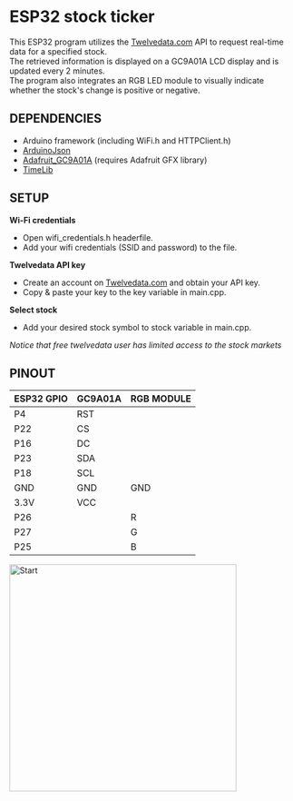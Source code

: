 # ESP32 stock ticker

This ESP32 program utilizes the [Twelvedata.com](https://twelvedata.com/) API to request real-time data for a specified stock.<br>
The retrieved information is displayed on a GC9A01A LCD display and is updated every 2 minutes.<br>
The program also integrates an RGB LED module to visually indicate whether the stock's change is positive or negative.

## DEPENDENCIES
- Arduino framework (including WiFi.h and HTTPClient.h)
- [ArduinoJson](https://github.com/bblanchon/ArduinoJson)
- [Adafruit_GC9A01A](https://github.com/adafruit/Adafruit_GC9A01A) (requires Adafruit GFX library)
- [TimeLib](https://github.com/PaulStoffregen/Time)

## SETUP
**Wi-Fi credentials**
- Open wifi_credentials.h headerfile.
- Add your wifi credentials (SSID and password) to the file.
  
**Twelvedata API key**
- Create an account on [Twelvedata.com](https://twelvedata.com/) and obtain your API key.
- Copy & paste your key to the key variable in main.cpp.
  
**Select stock**
- Add your desired stock symbol to stock variable in main.cpp.

*Notice that free twelvedata user has limited access to the stock markets*

## PINOUT
| ESP32 GPIO | GC9A01A | RGB MODULE |  
| ---------- | ------- | ---------- |
| P4         | RST     |            |
| P22        | CS      |            | 
| P16        | DC      |            | 
| P23        | SDA     |            | 
| P18        | SCL     |            |
| GND        | GND     | GND        |
| 3.3V       | VCC     |            | 
| P26        |         | R          | 
| P27        |         | G          |
| P25        |         | B          | 

<img src="https://github.com/PirinenAO/esp32-stock-ticker/assets/119351375/bf5ae02b-1504-4f65-9193-a72d62b98c17" alt="Start" width="400" height="400">
